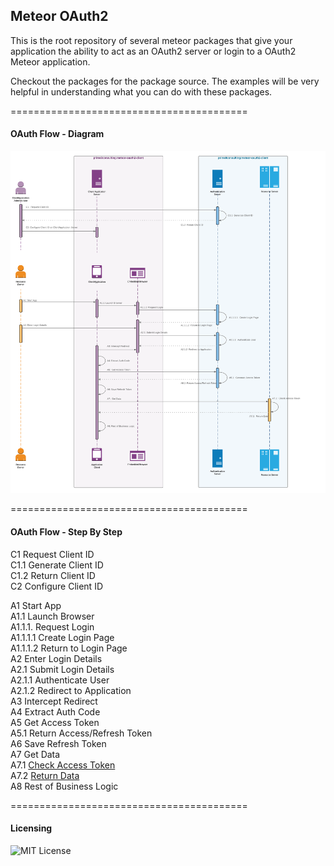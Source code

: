 ## Meteor OAuth2

This is the root repository of several meteor packages that give your application the ability to act as an OAuth2 server or login to a OAuth2 Meteor application.

Checkout the packages for the package source. The examples will be very helpful in understanding what you can do with these packages.

=========================================
#### OAuth Flow - Diagram

![OAuthWebSequenceWithConfig](https://raw.githubusercontent.com/awatson1978/meteor-oauth2/readme-updates/documentation/OAuthWebSequenceWithConfig.png)

=========================================
#### OAuth Flow - Step By Step


C1        Request Client ID               
C1.1      Generate Client ID             
C1.2      Return Client ID               
C2        Configure Client ID               

A1         Start App                     
A1.1       Launch Browser                
A1.1.1.    Request Login                 
A1.1.1.1   Create Login Page             
A1.1.1.2   Return to Login Page          
A2         Enter Login Details           
A2.1       Submit Login Details          
A2.1.1     Authenticate User             
A2.1.2     Redirect to Application       
A3         Intercept Redirect            
A4         Extract Auth Code             
A5         Get Access Token              
A5.1       Return Access/Refresh Token   
A6         Save Refresh Token            
A7         Get Data                      
A7.1       [Check Access Token](https://github.com/awatson1978/meteor-oauth2/blob/readme-updates/examples/resourceServer/server/rest.js)            
A7.2       [Return Data](https://github.com/awatson1978/meteor-oauth2/blob/readme-updates/examples/resourceServer/server/rest.js)                   
A8         Rest of Business Logic        



=========================================
#### Licensing  

![MIT License](https://img.shields.io/badge/license-MIT-blue.svg)
